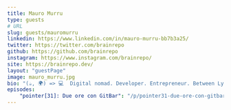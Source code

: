 ```yaml
---
title: Mauro Murru
type: guests
# URL
slug: guests/mauromurru
linkedin: https://www.linkedin.com/in/mauro-murru-bb7b3a25/
twitter: https://twitter.com/brainrepo
github: https://github.com/brainrepo
instagram: https://www.instagram.com/brainrepo/
site: https://brainrepo.dev/
layout: "guestPage"
image: mauro_murru.jpg
bio: "(☕, 🌍) => 💻  Digital nomad. Developer. Entrepreneur. Between Lyon ad Budoni"
episodes: 
    "pointer[31]: Due ore con GitBar": "/p/pointer31-due-ore-con-gitbar/"
---
```


